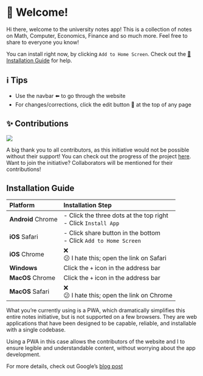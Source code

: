 # 👋 Welcome!

Hi there, welcome to the university notes app! This is a collection of notes on Math, Computer, Economics, Finance and so much more. Feel free to share to everyone you know!

You can install right now, by clicking `Add to Home Screen`. Check out the [📱 Installation Guide](#installation-guide) for help.

## ℹ️ Tips

- Use the navbar ⬅️ to go through the website
- For changes/corrections, click the edit button 📝 at the top of any page

## ✨ Contributions

<a href="https://github.com/AhmedThahir/Uni_Notes/graphs/contributors">
  <img src="https://contrib.rocks/image?repo=uni-notes/uni-notes" loading="lazy" />
</a>

A big thank you to all contributors, as this initiative would not be possible without their support! You can check out the progress of the project [here](https://github.com/orgs/uni-notes/projects/1). Want to join the initiative? Collaborators will be mentioned for their contributions!

## Installation Guide

|      Platform      | Installation Step                                            |
| :----------------- | :----------------------------------------------------------- |
| **Android** Chrome | - Click the three dots at the top right<br />- Click `Install App` |
|   **iOS** Safari   | - Click share button in the bottom<br />- Click `Add to Home Screen` |
|   **iOS** Chrome   | ❌<br/>😕 I hate this; open the link on Safari                 |
|    **Windows**     | Click the `+` icon in the address bar                        |
|     **MacOS** Chrome     | Click the `+` icon in the address bar                        |
| **MacOS** Safari | ❌<br/>😕 I hate this; open the link on Chrome                 |

What you’re currently using is a PWA, which dramatically simplifies this entire notes initiative, but is not supported on a few browsers. They are web applications that have been designed to be capable, reliable, and installable with a single codebase.

Using a PWA in this case allows the contributors of the website and I to ensure legible and understandable content, without worrying about the app development.

For more details, check out Google’s [blog post](https://web.dev/what-are-pwas/)
